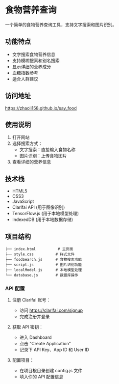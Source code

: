 # 食物营养查询

一个简单的食物营养查询工具，支持文字搜索和图片识别。

## 功能特点

- 文字搜索食物营养信息
- 支持模糊搜索和别名搜索
- 显示详细的营养成分
- 血糖指数参考
- 适合人群建议

## 访问地址

https://zhaoli158.github.io/say_food

## 使用说明

1. 打开网站
2. 选择搜索方式：
   - 文字搜索：直接输入食物名称
   - 图片识别：上传食物图片
3. 查看详细的营养信息

## 技术栈
- HTML5
- CSS3
- JavaScript
- Clarifai API (用于图像识别)
- TensorFlow.js (用于本地模型处理)
- IndexedDB (用于本地数据存储)

## 项目结构
```
├── index.html          # 主页面
├── style.css          # 样式文件
├── foodSearch.js      # 食物搜索功能
├── script.js          # 图片识别功能
├── localModel.js      # 本地模型处理
└── database.js        # 数据库操作
```

### API 配置
1. 注册 Clarifai 账号：
   - 访问 https://clarifai.com/signup
   - 完成注册并登录

2. 获取 API 密钥：
   - 进入 Dashboard
   - 点击 "Create Application"
   - 记录下 API Key、App ID 和 User ID

3. 配置项目：
   - 在项目根目录创建 config.js 文件
   - 填入你的 API 配置信息 